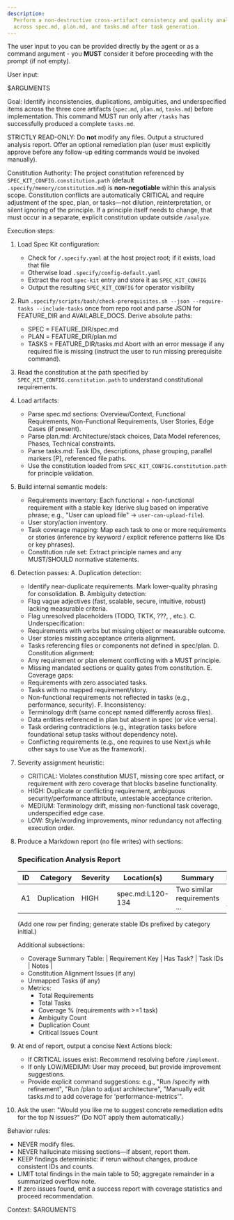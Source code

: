 ```yaml
---
description:
  Perform a non-destructive cross-artifact consistency and quality analysis
  across spec.md, plan.md, and tasks.md after task generation.
---
```


The user input to you can be provided directly by the agent or as a command
argument - you **MUST** consider it before proceeding with the prompt (if not
empty).

User input:

$ARGUMENTS

Goal: Identify inconsistencies, duplications, ambiguities, and underspecified
items across the three core artifacts (`spec.md`, `plan.md`, `tasks.md`) before
implementation. This command MUST run only after `/tasks` has successfully
produced a complete `tasks.md`.

STRICTLY READ-ONLY: Do **not** modify any files. Output a structured analysis
report. Offer an optional remediation plan (user must explicitly approve before
any follow-up editing commands would be invoked manually).

Constitution Authority: The project constitution referenced by
`SPEC_KIT_CONFIG.constitution.path` (default `.specify/memory/constitution.md`)
is **non-negotiable** within this analysis scope. Constitution conflicts are
automatically CRITICAL and require adjustment of the spec, plan, or tasks—not
dilution, reinterpretation, or silent ignoring of the principle. If a principle
itself needs to change, that must occur in a separate, explicit constitution
update outside `/analyze`.

Execution steps:

1. Load Spec Kit configuration:
   - Check for `/.specify.yaml` at the host project root; if it exists, load
     that file
   - Otherwise load `.specify/config-default.yaml`
   - Extract the root `spec-kit` entry and store it as `SPEC_KIT_CONFIG`
   - Output the resulting `SPEC_KIT_CONFIG` for operator visibility

2. Run
   `.specify/scripts/bash/check-prerequisites.sh --json --require-tasks --include-tasks`
   once from repo root and parse JSON for FEATURE_DIR and AVAILABLE_DOCS. Derive
   absolute paths:
   - SPEC = FEATURE_DIR/spec.md
   - PLAN = FEATURE_DIR/plan.md
   - TASKS = FEATURE_DIR/tasks.md Abort with an error message if any required
     file is missing (instruct the user to run missing prerequisite command).

3. Read the constitution at the path specified by
   `SPEC_KIT_CONFIG.constitution.path` to understand constitutional
   requirements.

4. Load artifacts:
   - Parse spec.md sections: Overview/Context, Functional Requirements,
     Non-Functional Requirements, User Stories, Edge Cases (if present).
   - Parse plan.md: Architecture/stack choices, Data Model references, Phases,
     Technical constraints.
   - Parse tasks.md: Task IDs, descriptions, phase grouping, parallel markers
     [P], referenced file paths.
   - Use the constitution loaded from `SPEC_KIT_CONFIG.constitution.path` for
     principle validation.

5. Build internal semantic models:
   - Requirements inventory: Each functional + non-functional requirement with a
     stable key (derive slug based on imperative phrase; e.g., "User can upload
     file" -> `user-can-upload-file`).
   - User story/action inventory.
   - Task coverage mapping: Map each task to one or more requirements or stories
     (inference by keyword / explicit reference patterns like IDs or key
     phrases).
   - Constitution rule set: Extract principle names and any MUST/SHOULD
     normative statements.

6. Detection passes: A. Duplication detection:
   - Identify near-duplicate requirements. Mark lower-quality phrasing for
     consolidation. B. Ambiguity detection:
   - Flag vague adjectives (fast, scalable, secure, intuitive, robust) lacking
     measurable criteria.
   - Flag unresolved placeholders (TODO, TKTK, ???, <placeholder>, etc.). C.
     Underspecification:
   - Requirements with verbs but missing object or measurable outcome.
   - User stories missing acceptance criteria alignment.
   - Tasks referencing files or components not defined in spec/plan. D.
     Constitution alignment:
   - Any requirement or plan element conflicting with a MUST principle.
   - Missing mandated sections or quality gates from constitution. E. Coverage
     gaps:
   - Requirements with zero associated tasks.
   - Tasks with no mapped requirement/story.
   - Non-functional requirements not reflected in tasks (e.g., performance,
     security). F. Inconsistency:
   - Terminology drift (same concept named differently across files).
   - Data entities referenced in plan but absent in spec (or vice versa).
   - Task ordering contradictions (e.g., integration tasks before foundational
     setup tasks without dependency note).
   - Conflicting requirements (e.g., one requires to use Next.js while other
     says to use Vue as the framework).

7. Severity assignment heuristic:
   - CRITICAL: Violates constitution MUST, missing core spec artifact, or
     requirement with zero coverage that blocks baseline functionality.
   - HIGH: Duplicate or conflicting requirement, ambiguous security/performance
     attribute, untestable acceptance criterion.
   - MEDIUM: Terminology drift, missing non-functional task coverage,
     underspecified edge case.
   - LOW: Style/wording improvements, minor redundancy not affecting execution
     order.

8. Produce a Markdown report (no file writes) with sections:

   ### Specification Analysis Report

   | ID  | Category    | Severity | Location(s)      | Summary                      | Recommendation                       |
   | --- | ----------- | -------- | ---------------- | ---------------------------- | ------------------------------------ |
   | A1  | Duplication | HIGH     | spec.md:L120-134 | Two similar requirements ... | Merge phrasing; keep clearer version |

   (Add one row per finding; generate stable IDs prefixed by category initial.)

   Additional subsections:
   - Coverage Summary Table: | Requirement Key | Has Task? | Task IDs | Notes |
   - Constitution Alignment Issues (if any)
   - Unmapped Tasks (if any)
   - Metrics:
     - Total Requirements
     - Total Tasks
     - Coverage % (requirements with >=1 task)
     - Ambiguity Count
     - Duplication Count
     - Critical Issues Count

9. At end of report, output a concise Next Actions block:
   - If CRITICAL issues exist: Recommend resolving before `/implement`.
   - If only LOW/MEDIUM: User may proceed, but provide improvement suggestions.
   - Provide explicit command suggestions: e.g., "Run /specify with refinement",
     "Run /plan to adjust architecture", "Manually edit tasks.md to add coverage
     for 'performance-metrics'".

10. Ask the user: "Would you like me to suggest concrete remediation edits for
    the top N issues?" (Do NOT apply them automatically.)

Behavior rules:

- NEVER modify files.
- NEVER hallucinate missing sections—if absent, report them.
- KEEP findings deterministic: if rerun without changes, produce consistent IDs
  and counts.
- LIMIT total findings in the main table to 50; aggregate remainder in a
  summarized overflow note.
- If zero issues found, emit a success report with coverage statistics and
  proceed recommendation.

Context: $ARGUMENTS
